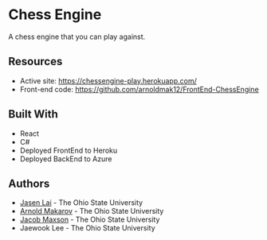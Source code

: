 # Chess Engine

A chess engine that you can play against.
## Resources

* Active site: https://chessengine-play.herokuapp.com/
* Front-end code: https://github.com/arnoldmak12/FrontEnd-ChessEngine

## Built With
* React
* C#
* Deployed FrontEnd to Heroku
* Deployed BackEnd to Azure

## Authors
* [Jasen Lai](https://www.linkedin.com/in/jasenlai/) - The Ohio State University
* [Arnold Makarov](https://www.linkedin.com/in/arnoldmakarov/) - The Ohio State University
* [Jacob Maxson](https://www.linkedin.com/in/jacob-maxson-63869018a/) - The Ohio State University
* Jaewook Lee - The Ohio State University
